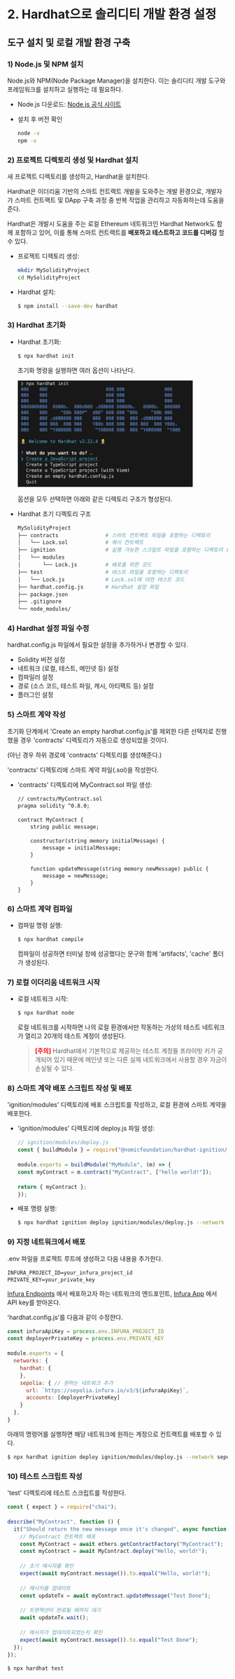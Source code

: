 # 2. Hardhat으로 솔리디티 개발 환경 설정

## 도구 설치 및 로컬 개발 환경 구축

### 1) Node.js 및 NPM 설치
Node.js와 NPM(Node Package Manager)을 설치한다. 이는 솔리디티 개발 도구와 프레임워크를 설치하고 실행하는 데 필요하다.

- Node.js 다운로드: [Node.js 공식 사이트](https://nodejs.org/en)
- 설치 후 버전 확인

    ```bash
    node -v
    npm -v
    ```

### 2) 프로젝트 디렉토리 생성 및 Hardhat 설치
새 프로젝트 디렉토리를 생성하고, Hardhat을 설치한다.

Hardhat은 이더리움 기반의 스마트 컨트랙트 개발을 도와주는 개발 환경으로, 개발자가 스마트 컨트랙트 및 DApp 구축 과정 중 반복 작업을 관리하고 자동화하는데 도움을 준다.

Hardhat은 개발시 도움을 주는 로컬 Ethereum 네트워크인 Hardhat Network도 함께 포함하고 있어, 이를 통해 스마트 컨트랙트를 **배포하고 테스트하고 코드를 디버깅** 할 수 있다.

- 프로젝트 디렉토리 생성:

    ```bash
    mkdir MySolidityProject
    cd MySolidityProject
    ```
- Hardhat 설치:

    ```bash
    $ npm install --save-dev hardhat
    ```

### 3) Hardhat 초기화
- Hardhat 초기화:
    ```bash
    $ npx hardhat init
    ```
    초기화 명령을 실행하면 여러 옵션이 나타난다.

    <img src='./images/npx_hardhat_init.png' width='400px'></img>

    옵션을 모두 선택하면 아래와 같은 디렉토리 구조가 형성된다.

- Hardhat 초기 디렉토리 구조

    ```bash
    MySolidityProject
    ├── contracts               # 스마트 컨트랙트 파일을 포함하는 디렉토리
    │   └── Lock.sol            # 예시 컨트랙트
    ├── ignition                # 실행 가능한 스크립트 파일을 포함하는 디렉토리 (기존의 scripts)
    │   └── modules
    │       └── Lock.js         # 배포를 위한 코드
    ├── test                    # 테스트 파일을 포함하는 디렉토리
    │   └── Lock.js             # Lock.sol에 대한 테스트 코드
    ├── hardhat.config.js       # Hardhat 설정 파일
    ├── package.json
    ├── .gitignore
    └── node_modules/
    ``` 

### 4) Hardhat 설정 파일 수정
hardhat.config.js 파일에서 필요한 설정을 추가하거나 변경할 수 있다.

- Solidity 버전 설정
- 네트워크 (로컬, 테스트, 메인넷 등) 설정
- 컴파일러 설정
- 경로 (소스 코드, 테스트 파일, 캐시, 아티팩트 등) 설정
- 플러그인 설정

### 5) 스마트 계약 작성
초기화 단계에서 'Create an empty hardhat.config.js'를 제외한 다른 선택지로 진행했을 경우 'contracts' 디렉토리가 자동으로 생성되었을 것이다.

(아닌 경우 하위 경로에 'contracts' 디렉토리를 생성해준다.)

'contracts' 디렉토리에 스마트 계약 파일(.sol)을 작성한다.

- 'contracts' 디렉토리에 MyContract.sol 파일 생성:

    ```solidity
    // contracts/MyContract.sol
    pragma solidity ^0.8.0;

    contract MyContract {
        string public message;

        constructor(string memory initialMessage) {
            message = initialMessage;
        }

        function updateMessage(string memory newMessage) public {
            message = newMessage;
        }
    }
    ```

### 6) 스마트 계약 컴파일
- 컴파일 명령 실행:

    ```bash
    $ npx hardhat compile
    ```

    컴파일이 성공하면 터미널 창에 성공했다는 문구와 함께 'artifacts', 'cache' 폴더가 생성된다.

### 7) 로컬 이더리움 네트워크 시작
- 로컬 네트워크 시작:

    ```bash
    $ npx hardhat node
    ```
    로컬 네트워크를 시작하면 나의 로컬 환경에서만 작동하는 가상의 테스트 네트워크가 열리고 20개의 테스트 계정이 생성된다.

    > <span style="color:red">**[주의]**</span> Hardhat에서 기본적으로 제공하는 테스트 계정들 프라이빗 키가 공개되어 있기 때문에 메인넷 또는 다른 실제 네트워크에서 사용할 경우 자금이 손실될 수 있다.

### 8) 스마트 계약 배포 스크립트 작성 및 배포
'ignition/modules' 디렉토리에 배포 스크립트를 작성하고, 로컬 환경에 스마트 계약을 배포한다.

- 'ignition/modules' 디렉토리에 deploy.js 파일 생성:

    ```js
    // ignition/modules/deploy.js
    const { buildModule } = require("@nomicfoundation/hardhat-ignition/modules");

    module.exports = buildModule("MyModule", (m) => {
    const myContract = m.contract("MyContract", ["hello world!"]);

    return { myContract };
    });
    ```

- 배포 명령 실행:

    ```bash
    $ npx hardhat ignition deploy ignition/modules/deploy.js --network localhost
    ```

### 9) 지정 네트워크에서 배포

.env 파일을 프로젝트 루트에 생성하고 다음 내용을 추가한다.

```text
INFURA_PROJECT_ID=your_infura_project_id
PRIVATE_KEY=your_private_key
```

[Infura Endpoints](https://docs.infura.io/api/network-endpoints) 에서 배포하고자 하는 네트워크의 엔드포인트, [Infura App](https://app.infura.io/) 에서 API key를 받아온다.


'hardhat.config.js'를 다음과 같이 수정한다.

```javascript
const infuraApiKey = process.env.INFURA_PROJECT_ID
const deployerPrivateKey = process.env.PRIVATE_KEY

module.exports = {
  networks: {
    hardhat: {
    },
    sepolia: { // 원하는 네트워크 추가
      url: `https://sepolia.infura.io/v3/${infuraApiKey}`,
      accounts: [deployerPrivateKey]
    }
  },
}
```

아래의 명령어를 실행하면 해당 네트워크에 원하는 계정으로 컨트랙트를 배포할 수 있다.

```bash
$ npx hardhat ignition deploy ignition/modules/deploy.js --network sepolia
```


### 10) 테스트 스크립트 작성

'test' 디렉토리에 테스트 스크립트를 작성한다.

```javascript
const { expect } = require("chai");

describe("MyContract", function () {
  it("Should return the new message once it's changed", async function () {
    // MyContract 컨트랙트 배포
    const MyContract = await ethers.getContractFactory("MyContract");
    const myContract = await MyContract.deploy("Hello, world!");

    // 초기 메시지를 확인
    expect(await myContract.message()).to.equal("Hello, world!");

    // 메시지를 업데이트
    const updateTx = await myContract.updateMessage("Test Done");

    // 트랜잭션이 완료될 때까지 대기
    await updateTx.wait();

    // 메시지가 업데이트되었는지 확인
    expect(await myContract.message()).to.equal("Test Done");
  });
});
```

```bash
$ npx hardhat test
```